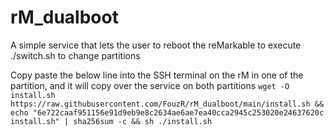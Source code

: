 # rM_dualboot
A simple service that lets the user to reboot the reMarkable to execute ./switch.sh to change partitions

Copy paste the below line into the SSH terminal on the rM in one of the partition, and it will copy over the service on both partitions
`wget -O install.sh https://raw.githubusercontent.com/FouzR/rM_dualboot/main/install.sh && echo "6e722caaf951156e91d9eb9e8c2634ae6ae7ea40cca2945c253020e24637620c  install.sh" | sha256sum -c && sh ./install.sh`
